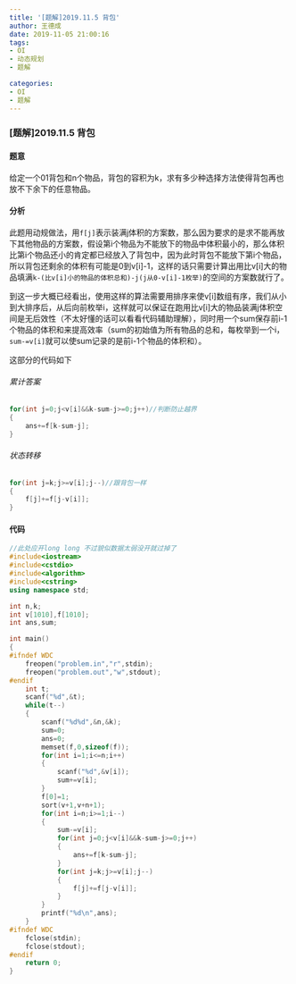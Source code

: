 ```yaml
---
title: '[题解]2019.11.5 背包'
author: 王德成
date: 2019-11-05 21:00:16
tags:
- OI
- 动态规划
- 题解

categories: 
- OI
- 题解
---
```


### [题解]2019.11.5 背包

#### 题意

给定一个01背包和n个物品，背包的容积为k，求有多少种选择方法使得背包再也放不下余下的任意物品。

#### 分析

此题用动规做法，用`f[j]`表示装满j体积的方案数，那么因为要求的是求不能再放下其他物品的方案数，假设第i个物品为不能放下的物品中体积最小的，那么体积比第i个物品还小的肯定都已经放入了背包中，因为此时背包不能放下第i个物品，所以背包还剩余的体积有可能是0到v[i]-1，这样的话只需要计算出用比v[i]大的物品填满`k-(比v[i]小的物品的体积总和)-j(j从0-v[i]-1枚举)`的空间的方案数就行了。  

到这一步大概已经看出，使用这样的算法需要用排序来使v[i]数组有序，我们从小到大排序后，从后向前枚举i，这样就可以保证在跑用比v[i]大的物品装满j体积空间是无后效性（不太好懂的话可以看看代码辅助理解），同时用一个sum保存前i-1个物品的体积和来提高效率（sum的初始值为所有物品的总和，每枚举到一个i，`sum-=v[i]`就可以使sum记录的是前i-1个物品的体积和）。

这部分的代码如下

###### 累计答案

```cpp
for(int j=0;j<v[i]&&k-sum-j>=0;j++)//判断防止越界
{
	ans+=f[k-sum-j];
}
```

###### 状态转移

```cpp
for(int j=k;j>=v[i];j--)//跟背包一样
{
	f[j]+=f[j-v[i]];
}
```

#### 代码

```cpp
//此处应开long long 不过貌似数据太弱没开就过掉了
#include<iostream>
#include<cstdio>
#include<algorithm>
#include<cstring>
using namespace std;

int n,k;
int v[1010],f[1010];
int ans,sum;

int main()
{
#ifndef WDC
	freopen("problem.in","r",stdin);
	freopen("problem.out","w",stdout);
#endif
	int t;
	scanf("%d",&t);
	while(t--)
	{
		scanf("%d%d",&n,&k);
		sum=0;
		ans=0;
		memset(f,0,sizeof(f));
		for(int i=1;i<=n;i++)
		{
			scanf("%d",&v[i]);
			sum+=v[i];
		}
		f[0]=1;
		sort(v+1,v+n+1);
		for(int i=n;i>=1;i--)
		{
			sum-=v[i];
			for(int j=0;j<v[i]&&k-sum-j>=0;j++)
			{
				ans+=f[k-sum-j];
			}
			for(int j=k;j>=v[i];j--)
			{
				f[j]+=f[j-v[i]];
			}
		}
		printf("%d\n",ans);
	}
#ifndef WDC
	fclose(stdin);
	fclose(stdout);
#endif
	return 0;
}
```